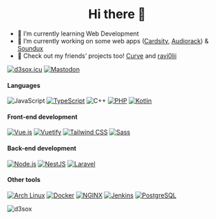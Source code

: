 <h1 align="center">Hi there 👋</h1>

- 🌱 I’m currently learning Web Development
- 🔭 I’m currently working on some web apps ([Cardsity](https://github.com/Cardsity), [Audiorack](https://github.com/Audiorack)) & [Soundux](https://github.com/Soundux/Soundux)
- 💬 Check out my friends’ projects too! [Curve](https://github.com/Curve) and [ravi0lii](https://github.com/ravi0lii)


[![d3sox.icu](https://img.shields.io/badge/d3sox.icu-4285F4?logo=google-chrome&style=for-the-badge&logoColor=fff)](https://d3sox.icu/)
[![Mastodon](https://img.shields.io/badge/Mastodon-3088D4?logo=mastodon&style=for-the-badge&logoColor=fff)](https://autisten.club/@d3sox)

#### Languages
![JavaScript](https://img.shields.io/badge/JavaScript-C2AD07?style=for-the-badge&logo=javascript&logoColor=fff)
[![TypeScript](https://img.shields.io/badge/TypeScript-007ACC?style=for-the-badge&logo=typescript&logoColor=fff)](https://www.typescriptlang.org/)
![C++](https://img.shields.io/badge/C%2B%2B-5C2D91?style=for-the-badge&logo=c%2B%2B&logoColor=fff)
[![PHP](https://img.shields.io/badge/PHP-777BB4?style=for-the-badge&logo=php&logoColor=fff)](https://www.php.net/)
[![Kotlin](https://img.shields.io/badge/Kotlin-0095D5?style=for-the-badge&logo=kotlin&logoColor=fff)](https://kotlinlang.org/)

#### Front-end development
[![Vue.js](https://img.shields.io/badge/Vue.js-4FC08D?style=for-the-badge&logo=vue.js&logoColor=fff)](https://vuejs.org/)
[![Vuetify](https://img.shields.io/badge/Vuetify-1867C0?style=for-the-badge&logo=vuetify&logoColor=fff)](https://vuetifyjs.com/)
[![Tailwind CSS](https://img.shields.io/badge/Tailwind%20CSS-38B2AC?style=for-the-badge&logo=tailwind-css&logoColor=fff)](https://tailwindcss.com/)
[![Sass](https://img.shields.io/badge/Sass-CC6699?style=for-the-badge&logo=sass&logoColor=fff)](https://sass-lang.com/)

#### Back-end development
[![Node.js](https://img.shields.io/badge/node.js-339933?style=for-the-badge&logo=node.js&logoColor=fff)](https://nodejs.org/)
[![NestJS](https://img.shields.io/badge/NestJS-E0234E?style=for-the-badge&logo=nestjs&logoColor=fff)](https://nestjs.com/)
[![Laravel](https://img.shields.io/badge/Laravel-FF2D20?style=for-the-badge&logo=laravel&logoColor=fff)](https://laravel.com/)

#### Other tools
[![Arch Linux](https://img.shields.io/badge/Arch%20Linux-1793D1?style=for-the-badge&logo=arch%20linux&logoColor=fff)](https://www.archlinux.org/)
[![Docker](https://img.shields.io/badge/Docker-2496ED?style=for-the-badge&logo=docker&logoColor=fff)](https://www.docker.com/)
[![NGINX](https://img.shields.io/badge/NGINX-269539?style=for-the-badge&logo=nginx&logoColor=fff)](https://www.nginx.com/)
[![Jenkins](https://img.shields.io/badge/Jenkins-D24939?style=for-the-badge&logo=jenkins&logoColor=fff)](https://www.jenkins.io/)
[![PostgreSQL](https://img.shields.io/badge/PostgreSQL-336791?style=for-the-badge&logo=postgresql&logoColor=fff)](https://www.postgresql.org/)

<p>
  <img align="left" src="https://github-readme-stats.vercel.app/api?username=D3SOX&show_icons=true&hide_border=true&title_color=fff&bg_color=161b22&text_color=c9d1d9&icon_color=58a6ff" alt="d3sox" />
</p>

